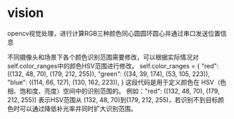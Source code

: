 # vision
opencv视觉处理，进行计算RGB三种颜色同心圆圆环圆心并通过串口发送位置信息

不同摄像头和场景下各个颜色识别范围需要修改，可以根据实际情况对self.color_ranges中的颜色HSV范围进行修改。
self.color_ranges = {
            "red": ((132, 48, 70), (179, 212, 255)),
            "green": ((34, 39, 174), (53, 105, 223)),
            "blue": ((114, 66, 127), (130, 162, 223)),
        }
这段代码是用于定义颜色在 HSV（色相、饱和度、亮度）空间中的识别范围的。
例如："red": ((132, 48, 70), (179, 212, 255)) 表示HSV范围从 (132, 48, 70)到(179, 212, 255)，若识别不到目标颜色时可以通过降低补光率并同时扩大识别范围。
